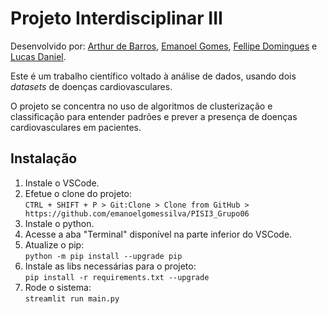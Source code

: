 # Projeto Interdisciplinar III
Desenvolvido por: [Arthur de Barros](arthur.bbsantos@ufrpe.br), [Emanoel Gomes](emanoel20092009@gmail.com),
[Fellipe Domingues](pipo200115@gmail.com) e [Lucas Daniel](lucas.dan.melo@gmail.com).

Este é um trabalho científico voltado à análise de dados, usando dois <i>datasets</i> de doenças cardiovasculares.

O projeto se concentra no uso de algoritmos de clusterização e classificação para entender padrões e prever a presença de doenças cardiovasculares em pacientes.

## Instalação
<ol>
  <li>Instale o VSCode.</li>

  <li>Efetue o clone do projeto:<br>
    <code>CTRL + SHIFT + P > Git:Clone > Clone from GitHub > https://github.com/emanoelgomessilva/PISI3_Grupo06</code>
  </li>

  <li>Instale o python.</li>
  
  <li>Acesse a aba "Terminal" disponível na parte inferior do VSCode.</li>

  <li>Atualize o pip:<br>
    <code>python -m pip install --upgrade pip</code>
  </li>

  <li>Instale as libs necessárias para o projeto:<br>
    <code>pip install -r requirements.txt --upgrade</code>
  </li>

  <li>Rode o sistema:<br>
    <code>streamlit run main.py</code>
  </li>
</ol>
